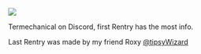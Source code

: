 ![](https://media.discordapp.net/attachments/1019057426688905290/1144580384697368606/bleug.gif?width=140&height=83)

Termechanical on Discord, first Rentry has the most info.

Last Rentry was made by my friend Roxy [@tipsyWizard](https://github.com/tipsyWizard)
